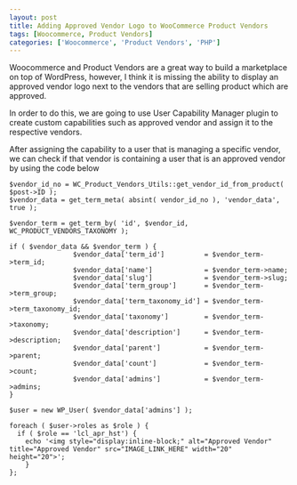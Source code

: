 ```yaml
---
layout: post
title: Adding Approved Vendor Logo to WooCommerce Product Vendors
tags: [Woocommerce, Product Vendors]
categories: ['Woocommerce', 'Product Vendors', 'PHP']
---
```



Woocommerce and Product Vendors are a great way to build a marketplace on top
of WordPress, however, I think it is missing the ability to display an
approved vendor logo next to the vendors that are selling product which are
approved.


In order to do this, we are going to use User Capability Manager plugin to create
custom capabilities such as approved vendor and assign it to the respective vendors.

After assigning the capability to a user that is managing a specific vendor, we can
check if that vendor is containing a user that is an approved vendor by using the
code below

```
$vendor_id_no = WC_Product_Vendors_Utils::get_vendor_id_from_product( $post->ID );
$vendor_data = get_term_meta( absint( vendor_id_no ), 'vendor_data', true );

$vendor_term = get_term_by( 'id', $vendor_id, WC_PRODUCT_VENDORS_TAXONOMY );

if ( $vendor_data && $vendor_term ) {
				$vendor_data['term_id']          = $vendor_term->term_id;
				$vendor_data['name']             = $vendor_term->name;
				$vendor_data['slug']             = $vendor_term->slug;
				$vendor_data['term_group']       = $vendor_term->term_group;
				$vendor_data['term_taxonomy_id'] = $vendor_term->term_taxonomy_id;
				$vendor_data['taxonomy']         = $vendor_term->taxonomy;
				$vendor_data['description']      = $vendor_term->description;
				$vendor_data['parent']           = $vendor_term->parent;
				$vendor_data['count']            = $vendor_term->count;
				$vendor_data['admins']           = $vendor_term->admins;
}

$user = new WP_User( $vendor_data['admins'] );

foreach ( $user->roles as $role ) {
  if ( $role == 'lcl_apr_hst') {
	echo '<img style="display:inline-block;" alt="Approved Vendor" title="Approved Vendor" src="IMAGE_LINK_HERE" width="20" height="20">';
	}
};
```
